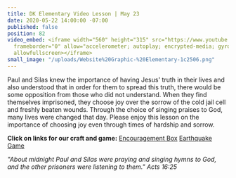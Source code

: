```yaml
---
title: DK Elementary Video Lesson | May 23
date: 2020-05-22 14:00:00 -07:00
published: false
position: 82
video_embed: <iframe width="560" height="315" src="https://www.youtube.com/embed/rtLVB4HaoOc"
  frameborder="0" allow="accelerometer; autoplay; encrypted-media; gyroscope; picture-in-picture"
  allowfullscreen></iframe>
small_image: "/uploads/Website%20Graphic-%20Elementary-1c2506.png"
---
```


Paul and Silas knew the importance of having Jesus' truth in their lives and also understood that in order for them to spread this truth, there would be some opposition from those who did not understand. When they find themselves imprisoned, they choose joy over the sorrow of the cold jail cell and freshly beaten wounds. Through the choice of singing praises to God, many lives were changed that day. Please enjoy this lesson on the importance of choosing joy even through times of hardship and sorrow. 

**Click on links for our craft and game:**
[Encouragement Box](https://drive.google.com/file/d/1XpbitGCYT0xHDE6rwSI-XqAGBFrfbUiT/view?usp=sharing)
[Earthquake Game](https://drive.google.com/file/d/1CDQ3XK_VLhhOwcsNpUrC07qQnOZnoOQv/view?usp=sharing)

*"About midnight Paul and Silas were praying and singing hymns to God, and the other prisoners were listening to them." Acts 16:25*